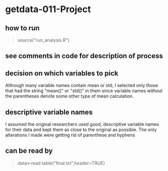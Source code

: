 # getdata-011-Project

## how to run
> source("run_analysis.R")

## see comments in code for description of process

## decision on which variables to pick

Although many variable names contain mean or std, I selected only those that had the string "mean()" or "std()" in them since variable names without the parentheses denote some other type of mean calculation.

## descriptive variable names

I assumed the original researchers used good, descriptive variable names for their data and kept them as close to the original as possible. The only alterations I made were getting rid of parenthese and hyphens

## can be read by
> data<-read.table("final.txt",header=TRUE)
